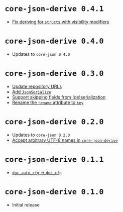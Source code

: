 # `core-json-derive 0.4.1`

- [Fix deriving for `struct`s with visibility modifiers](https://github.com/core-json/core-json/commit/cae310a307228d03e151c2f05250432cf1e460e5)

# `core-json-derive 0.4.0`

- Updates to `core-json 0.4.0`

# `core-json-derive 0.3.0`

- [Update repository URLs](https://github.com/core-json/core-json/commit/da434e18e426fb5bd3abf7dffa1462011770379e)
- [Add `JsonSerialize`](https://github.com/core-json/core-json/commit/e726edc5a23c086be9f15ced9c76507e44708401)
- [Support skipping fields from (de)serialization](https://github.com/core-json/core-json/commit/cdc0aadab582c1fa77376c531dfce3d005f700d5)
- [Rename the `rename` attribute to `key`](https://github.com/core-json/core-json/commit/7d9014ba1c2313b950487d6aa769fd58c62da53e)

# `core-json-derive 0.2.0`

- Updates to `core-json 0.2.0`
- [Accept arbitrary UTF-8 names in `core-json-derive`](https://github.com/core-json/core-json/commit/8da9e7371cfc665f1d1cf63b533b21a894b80437)

# `core-json-derive 0.1.1`

- [`doc_auto_cfg` -> `doc_cfg`](https://github.com/core-json/core-json/commit/775367b8b4ad040ed9973af6f504ceb192683f0a)

# `core-json-derive 0.1.0`

- Initial release
